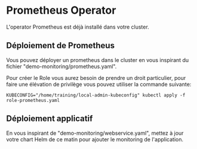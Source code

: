 # Prometheus Operator

L'operator Prometheus est déjà installé dans votre cluster.

## Déploiement de Prometheus

Vous pouvez déployer un prometheus dans le cluster en vous inspirant du fichier "demo-monitoring/prometheus.yaml".

Pour créer le Role vous aurez besoin de prendre un droit particulier, pour faire une élévation de privilège vous pouvez utiliser la commande suivante:

```language-bash
KUBECONFIG="/home/training/local-admin-kubeconfig" kubectl apply -f role-prometheus.yaml
```

## Déploiement applicatif

En vous inspirant de "demo-monitoring/webservice.yaml", mettez à jour votre chart Helm de ce matin pour ajouter le monitoring de l'application.
